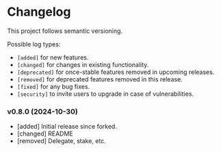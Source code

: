 # Changelog

This project follows semantic versioning.

Possible log types:

-   `[added]` for new features.
-   `[changed]` for changes in existing functionality.
-   `[deprecated]` for once-stable features removed in upcoming releases.
-   `[removed]` for deprecated features removed in this release.
-   `[fixed]` for any bug fixes.
-   `[security]` to invite users to upgrade in case of vulnerabilities.

### v0.8.0 (2024-10-30)

-   [added] Initial release since forked.
-   [changed] README
-   [removed] Delegate, stake, etc.

